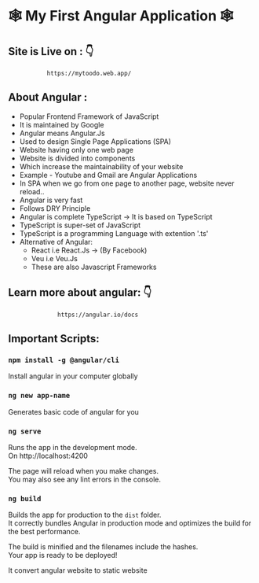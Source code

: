 # 🕸️  My First Angular Application 🕸️

## Site is Live on : 👇
               https://mytoodo.web.app/
               
## About Angular :
  
  - Popular Frontend Framework of JavaScript
  - It is maintained by Google
  - Angular means Angular.Js
  - Used to design Single Page Applications (SPA)
  - Website having only one web page
  - Website is divided into components
  - Which increase the maintainability of your website
  - Example - Youtube and Gmail are Angular Applications
  - In SPA when we go from one page to another page, website never reload..
  - Angular is very fast 
  - Follows DRY Principle
  - Angular is complete TypeScript -> It is based on TypeScript
  - TypeScript is super-set of JavaScript
  - TypeScript is a programming Language with extention '.ts' 
  - Alternative of Angular:
       - React  i.e  React.Js -> (By Facebook)
       - Veu  i.e  Veu.Js
       - These are also Javascript Frameworks
  
   
## Learn more about angular:  👇
                  https://angular.io/docs
               
               
## Important Scripts:

### `npm install -g @angular/cli `
Install angular in your computer globally

### `ng new app-name`
Generates basic code of angular for you

### `ng serve`

Runs the app in the development mode.\
On http://localhost:4200

The page will reload when you make changes.\
You may also see any lint errors in the console.


### `ng build `

Builds the app for production to the `dist` folder.\
It correctly bundles Angular in production mode and optimizes the build for the best performance.

The build is minified and the filenames include the hashes.\
Your app is ready to be deployed!

It convert angular website to static website



